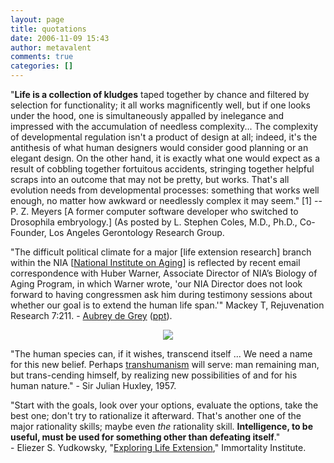 ```yaml
---
layout: page
title: quotations
date: 2006-11-09 15:43
author: metavalent
comments: true
categories: []
---
```

"<strong>Life is a collection of kludges</strong> taped together by chance and filtered by selection for functionality; it all works magnificently well, but if one looks under the hood, one is simultaneously appalled by inelegance and impressed with the accumulation of needless complexity... The complexity of developmental regulation isn't a product of design at all; indeed, it's the antithesis of what human designers would consider good planning or an elegant design. On the other hand, it is exactly what one would expect as a result of cobbling together fortuitous accidents, stringing together helpful scraps into an outcome that may not be pretty, but works. That's all evolution needs from developmental processes: something that works well enough, no matter how awkward or needlessly complex it may seem." [1] -- P. Z. Meyers [A former computer software developer who switched to Drosophila embryology.] (As posted by L. Stephen Coles, M.D., Ph.D., Co-Founder, Los Angeles Gerontology Research Group.

"The difficult political climate for a major [life extension research] branch within the NIA [<a href="http://www.nia.nih.gov/" target="_blank">National Institute on Aging</a>] is reflected by recent email correspondence with Huber Warner, Associate Director of NIA’s Biology of Aging Program, in which Warner wrote, 'our NIA Director does not look forward to having congressmen ask him during testimony sessions about whether our goal is to extend the human life span.'" Mackey T, Rejuvenation Research 7:211. - <a href="http://sens.org/AdGppts.htm" target="_blank">Aubrey de Grey</a> (<a href="http://sens.org/Heidelberg.ppt">ppt</a>).

<div align="center"><a href="http://sens.org/"><img src="http://metavalent.info/images/start.making.sens.gif" border="0" /></a></div>

"The human species can, if it wishes, transcend itself ... We need a name for this new belief. Perhaps <a href="http://www.transhumanism.org/">transhumanism</a> will serve: man remaining man, but trans-cending himself, by realizing new possibilities of and for his human nature." - Sir Julian Huxley, 1957.

"Start with the goals, look over your options, evaluate the options, take the best one; don't try to rationalize it afterward. That's another one of the major rationality skills; maybe even <em>the</em> rationality skill. <strong>Intelligence, to be useful, must be used for something other than defeating itself</strong>."<br />- Eliezer S. Yudkowsky, "<a href="http://metavalent.info/?p=508">Exploring Life Extension</a>," Immortality Institute.

